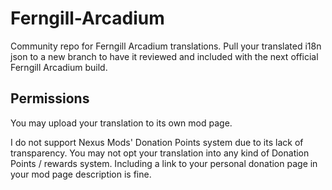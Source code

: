 # Ferngill-Arcadium
Community repo for Ferngill Arcadium translations. Pull your translated i18n json to a new branch to have it reviewed and included with the next official Ferngill Arcadium build.

## Permissions
You may upload your translation to its own mod page.

I do not support Nexus Mods' Donation Points system due to its lack of transparency. You may not opt your translation into any kind of Donation Points / rewards system. Including a link to your personal donation page in your mod page description is fine.
